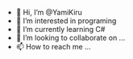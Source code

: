 - 👋 Hi, I’m @YamiKiru
- 👀 I’m interested in programing
- 🌱 I’m currently learning C#
- 💞️ I’m looking to collaborate on ...
- 📫 How to reach me ...

<!---
YamiKiru/YamiKiru is a ✨ special ✨ repository because its `README.md` (this file) appears on your GitHub profile.
You can click the Preview link to take a look at your changes.
--->
